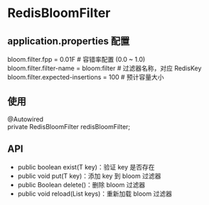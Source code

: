 # RedisBloomFilter

## application.properties 配置
bloom.filter.fpp = 0.01F # 容错率配置 (0.0 ~ 1.0)  
bloom.filter.filter-name = bloom:filter # 过滤器名称，对应 RedisKey  
bloom.filter.expected-insertions = 100 # 预计容量大小

## 使用
@Autowired  
private RedisBloomFilter<Integer> redisBloomFilter;

## API
- public boolean exist(T key)：验证 key 是否存在
- public void put(T key)：添加 key 到 bloom 过滤器
- public Boolean delete()：删除 bloom 过滤器
- public void reload(List<T> keys)：重新加载 bloom 过滤器


